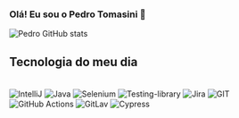 

### Olá! Eu sou o Pedro Tomasini 👋

![Pedro GitHub stats](https://github-readme-stats.vercel.app/api?username=pedro-tomasini&show_icons=true&theme=transparent)

## Tecnologia do meu dia

<div style="display: inline_block"><br/>
<img align="center"alt="IntelliJ" src=https://img.shields.io/badge/IntelliJ_IDEA-000000.svg?style=for-the-badge&logo=intellij-idea&logoColor=white />
 <img align="center"alt="Java" src=https://img.shields.io/badge/Java-ED8B00?style=for-the-badge&logo=openjdk&logoColor=white />
 <img align="center"alt="Selenium" src=https://img.shields.io/badge/-selenium-%43B02A?style=for-the-badge&logo=selenium&logoColor=white) />
 <img align="center"alt="Testing-library" src=https://img.shields.io/badge/-TestingLibrary-%23E33332?style=for-the-badge&logo=testing-library&logoColor=white />
 <img align="center"alt="Jira" src=https://img.shields.io/badge/Jira-0052CC?style=for-the-badge&logo=Jira&logoColor=white />
 <img align="center"alt="GIT" src=https://img.shields.io/badge/GIT-E44C30?style=for-the-badge&logo=git&logoColor=white />
 <img align="center"alt="GitHub Actions" src=https://img.shields.io/badge/GitHub_Actions-2088FF?style=for-the-badge&logo=github-actions&logoColor=white />
 <img align="center"alt="GitLav" src=https://img.shields.io/badge/gitlab-%23181717.svg?style=for-the-badge&logo=gitlab&logoColor=white) />
 <img align="center"alt="Cypress" src=https://img.shields.io/badge/-cypress-%23E5E5E5?style=for-the-badge&logo=cypress&logoColor=058a5e) />
</div>
